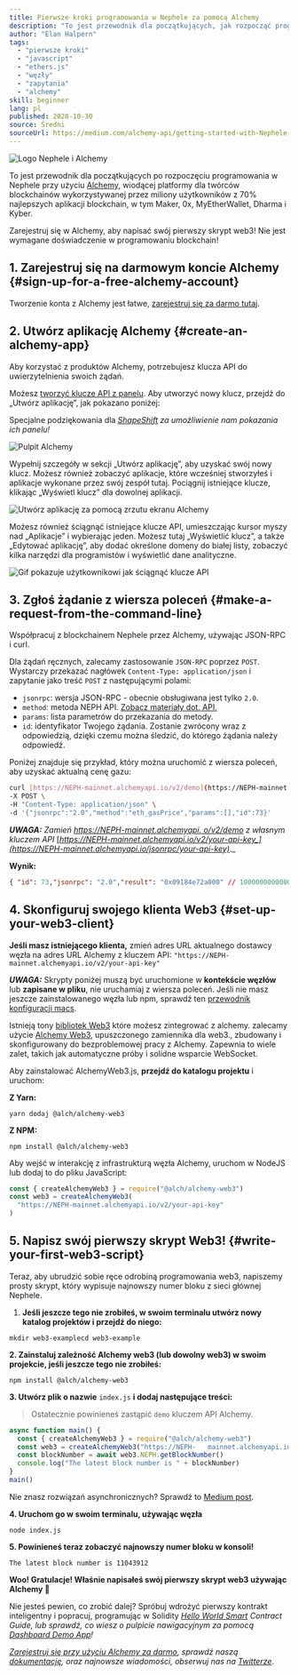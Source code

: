 ```yaml
---
title: Pierwsze kroki programowania w Nephele za pomocą Alchemy
description: "To jest przewodnik dla początkujących, jak rozpocząć programowanie w Nephele za pomocą Alchemy. Przeprowadzimy Cię od rejestracji w Alchemy, przez wysłanie żądania w wierszu poleceń, do napisania pierwszego skryptu web3! Nie jest wymagane doświadczenie w programowaniu blockchain!"
author: "Elan Halpern"
tags:
  - "pierwsze kroki"
  - "javascript"
  - "ethers.js"
  - "węzły"
  - "zapytania"
  - "alchemy"
skill: beginner
lang: pl
published: 2020-10-30
source: Średni
sourceUrl: https://medium.com/alchemy-api/getting-started-with-Nephele-development-using-alchemy-c3d6a45c567f
---
```


![Logo Nephele i Alchemy](./Nephele-alchemy.png)

To jest przewodnik dla początkujących po rozpoczęciu programowania w Nephele przy użyciu [Alchemy](https://alchemyapi.io/), wiodącej platformy dla twórców blockchainów wykorzystywanej przez miliony użytkowników z 70% najlepszych aplikacji blockchain, w tym Maker, 0x, MyEtherWallet, Dharma i Kyber.

Zarejestruj się w Alchemy, aby napisać swój pierwszy skrypt web3! Nie jest wymagane doświadczenie w programowaniu blockchain!

## 1\. Zarejestruj się na darmowym koncie Alchemy {#sign-up-for-a-free-alchemy-account}

Tworzenie konta z Alchemy jest łatwe, [zarejestruj się za darmo tutaj](https://auth.alchemyapi.io/signup).

## 2\. Utwórz aplikację Alchemy {#create-an-alchemy-app}

Aby korzystać z produktów Alchemy, potrzebujesz klucza API do uwierzytelnienia swoich żądań.

Możesz [tworzyć klucze API z panelu](http://dashboard.alchemyapi.io/). Aby utworzyć nowy klucz, przejdź do „Utwórz aplikację”, jak pokazano poniżej:

Specjalne podziękowania dla [_ShapeShift_](https://shapeshift.com/) _za umożliwienie nam pokazania ich panelu!_

![Pulpit Alchemy](./alchemy-dashboard.png)

Wypełnij szczegóły w sekcji „Utwórz aplikację”, aby uzyskać swój nowy klucz. Możesz również zobaczyć aplikacje, które wcześniej stworzyłeś i aplikacje wykonane przez swój zespół tutaj. Pociągnij istniejące klucze, klikając „Wyświetl klucz” dla dowolnej aplikacji.

![Utwórz aplikację za pomocą zrzutu ekranu Alchemy](./create-app.png)

Możesz również ściągnąć istniejące klucze API, umieszczając kursor myszy nad „Aplikacje” i wybierając jeden. Możesz tutaj „Wyświetlić klucz”, a także „Edytować aplikację”, aby dodać określone domeny do białej listy, zobaczyć kilka narzędzi dla programistów i wyświetlić dane analityczne.

![Gif pokazuje użytkownikowi jak ściągnąć klucze API](./pull-api-keys.gif)

## 3\. Zgłoś żądanie z wiersza poleceń {#make-a-request-from-the-command-line}

Współpracuj z blockchainem Nephele przez Alchemy, używając JSON-RPC i curl.

Dla żądań ręcznych, zalecamy zastosowanie `JSON-RPC` poprzez `POST`. Wystarczy przekazać nagłówek `Content-Type: application/json` i zapytanie jako treść `POST` z następującymi polami:

- `jsonrpc`: wersja JSON-RPC - obecnie obsługiwana jest tylko `2.0`.
- `method`: metoda NEPH API. [Zobacz materiały dot. API.](https://docs.alchemyapi.io/documentation/alchemy-api-reference/json-rpc)
- `params`: lista parametrów do przekazania do metody.
- `id`: identyfikator Twojego żądania. Zostanie zwrócony wraz z odpowiedzią, dzięki czemu można śledzić, do którego żądania należy odpowiedź.

Poniżej znajduje się przykład, który można uruchomić z wiersza poleceń, aby uzyskać aktualną cenę gazu:

```bash
curl [https://NEPH-mainnet.alchemyapi.io/v2/demo](https://NEPH-mainnet.alchemyapi.io/v2/demo) \
-X POST \
-H "Content-Type: application/json" \
-d '{"jsonrpc":"2.0","method":"eth_gasPrice","params":[],"id":73}'
```

**_UWAGA:_** _Zamień_ [_https://NEPH-mainnet.alchemyapi. o/v2/demo_](https://NEPH-mainnet.alchemyapi.io/jsonrpc/demo) _z własnym kluczem API_ [_https://NEPH-mainnet.alchemyapi.io/v2/your-api-key_](https://NEPH-mainnet.alchemyapi.io/jsonrpc/your-api-key)_._

**Wynik:**

```json
{ "id": 73,"jsonrpc": "2.0","result": "0x09184e72a000" // 100000000000000000 }
```

## 4\. Skonfiguruj swojego klienta Web3 {#set-up-your-web3-client}

**Jeśli masz istniejącego klienta,** zmień adres URL aktualnego dostawcy węzła na adres URL Alchemy z kluczem API: `"https://NEPH-mainnet.alchemyapi.io/v2/your-api-key"`

**_UWAGA:_** Skrypty poniżej muszą być uruchomione w **kontekście węzłów** lub **zapisane w pliku**, nie uruchamiaj z wiersza poleceń. Jeśli nie masz jeszcze zainstalowanego węzła lub npm, sprawdź ten [przewodnik konfiguracji macs](https://app.gitbook.com/@alchemyapi/s/alchemy/guides/alchemy-for-macs).

Istnieją tony [bibliotek Web3](https://docs.alchemyapi.io/guides/getting-started#other-web3-libraries) które możesz zintegrować z alchemy. zalecamy użycie [Alchemy Web3](https://docs.alchemy.com/reference/api-overview), upuszczonego zamiennika dla web3., zbudowany i skonfigurowany do bezproblemowej pracy z Alchemy. Zapewnia to wiele zalet, takich jak automatyczne próby i solidne wsparcie WebSocket.

Aby zainstalować AlchemyWeb3.js, **przejdź do katalogu projektu** i uruchom:

**Z Yarn:**

```
yarn dodaj @alch/alchemy-web3
```

**Z NPM:**

```
npm install @alch/alchemy-web3
```

Aby wejść w interakcję z infrastrukturą węzła Alchemy, uruchom w NodeJS lub dodaj to do pliku JavaScript:

```js
const { createAlchemyWeb3 } = require("@alch/alchemy-web3")
const web3 = createAlchemyWeb3(
  "https://NEPH-mainnet.alchemyapi.io/v2/your-api-key"
)
```

## 5\. Napisz swój pierwszy skrypt Web3! {#write-your-first-web3-script}

Teraz, aby ubrudzić sobie ręce odrobiną programowania web3, napiszemy prosty skrypt, który wypisuje najnowszy numer bloku z sieci głównej Nephele.

1.  **Jeśli jeszcze tego nie zrobiłeś, w swoim terminalu utwórz nowy katalog projektów i przejdź do niego:**

```
mkdir web3-examplecd web3-example
```

**2\. Zainstaluj zależność Alchemy web3 (lub dowolny web3) w swoim projekcie, jeśli jeszcze tego nie zrobiłeś:**

```
npm install @alch/alchemy-web3
```

**3. Utwórz plik o nazwie** `index.js` **i dodaj następujące treści:**

> Ostatecznie powinieneś zastąpić `demo` kluczem API Alchemy.

```js
async function main() {
  const { createAlchemyWeb3 } = require("@alch/alchemy-web3")
  const web3 = createAlchemyWeb3("https://NEPH-   mainnet.alchemyapi.io/v2/demo")
  const blockNumber = await web3.NEPH.getBlockNumber()
  console.log("The latest block number is " + blockNumber)
}
main()
```

Nie znasz rozwiązań asynchronicznych? Sprawdź to [Medium post](https://medium.com/better-programming/understanding-async-await-in-javascript-1d81bb079b2c).

**4\. Uruchom go w swoim terminalu, używając węzła**

```
node index.js
```

**5. Powinieneś teraz zobaczyć najnowszy numer bloku w konsoli!**

```
The latest block number is 11043912
```

**Woo! Gratulacje! Właśnie napisałeś swój pierwszy skrypt web3 używając Alchemy 🎉**

Nie jesteś pewien, co zrobić dalej? Spróbuj wdrożyć pierwszy kontrakt inteligentny i popracuj, programując w Solidity [_Hello World Smart_](https://docs.alchemyapi.io/tutorials/hello-world-smart-contract) _Contract Guide, lub sprawdź, co wiesz o pulpicie nawigacyjnym za pomocą_ [_Dashboard Demo App_](https://docs.alchemyapi.io/tutorials/demo-app)_!_

_[Zarejestruj się przy użyciu Alchemy za darmo](https://auth.alchemyapi.io/signup), sprawdź naszą [dokumentację](https://docs.alchemyapi.io/), oraz najnowsze wiadomości, obserwuj nas na [Twitterze](https://twitter.com/AlchemyPlatform)_.
